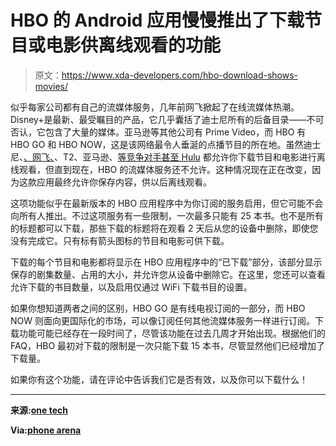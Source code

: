 # HBO 的 Android 应用慢慢推出了下载节目或电影供离线观看的功能

> 原文：<https://www.xda-developers.com/hbo-download-shows-movies/>

似乎每家公司都有自己的流媒体服务，几年前网飞掀起了在线流媒体热潮。Disney+是最新、最受瞩目的产品，它几乎囊括了迪士尼所有的后备目录——不可否认，它包含了大量的媒体。亚马逊等其他公司有 Prime Video，而 HBO 有 HBO GO 和 HBO NOW，这是该网络最令人垂涎的点播节目的所在地。虽然迪士尼、[、网飞、](https://www.xda-developers.com/netflix-test-new-downloads-for-you-feature-automatically-grabs-recommended-content/)、T2、亚马逊、[等竞争对手甚至 Hulu](https://www.xda-developers.com/hulu-android-offline-downloads/) 都允许你下载节目和电影进行离线观看，但直到现在，HBO 的流媒体服务还不允许。这种情况现在正在改变，因为这款应用最终允许你保存内容，供以后离线观看。

这项功能似乎在最新版本的 HBO 应用程序中为你订阅的服务启用，但它可能不会向所有人推出。不过这项服务有一些限制，一次最多只能有 25 本书。也不是所有的标题都可以下载，那些下载的标题将在观看 2 天后从您的设备中删除，即使您没有完成它。只有标有箭头图标的节目和电影可供下载。

下载的每个节目和电影都将显示在 HBO 应用程序中的“已下载”部分，该部分显示保存的剧集数量、占用的大小，并允许您从设备中删除它。在这里，您还可以查看允许下载的书目数量，以及启用仅通过 WiFi 下载书目的设置。

如果你想知道两者之间的区别，HBO GO 是有线电视订阅的一部分，而 HBO NOW 则面向更国际化的市场，可以像订阅任何其他流媒体服务一样进行订阅。下载功能可能已经存在一段时间了，尽管该功能在过去几周才开始出现。根据他们的 FAQ，HBO 最初对下载的限制是一次只能下载 15 本书，尽管显然他们已经增加了下载量。

如果你有这个功能，请在评论中告诉我们它是否有效，以及你可以下载什么！

* * *

**来源:[one tech](https://one-tech.es/2020/01/29/descargar-peliculas-de-hbo-en-android/)**

**Via:[phone arena](https://www.phonearena.com/news/HBO-Android-update-offline-mode_id121871)**